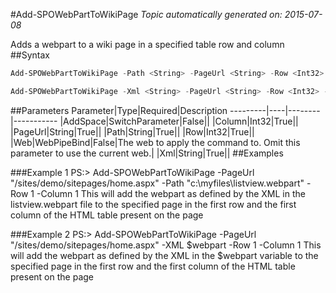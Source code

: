 #Add-SPOWebPartToWikiPage
*Topic automatically generated on: 2015-07-08*

Adds a webpart to a wiki page in a specified table row and column
##Syntax
```powershell
Add-SPOWebPartToWikiPage -Path <String> -PageUrl <String> -Row <Int32> -Column <Int32> [-AddSpace [<SwitchParameter>]] [-Web <WebPipeBind>]
```


```powershell
Add-SPOWebPartToWikiPage -Xml <String> -PageUrl <String> -Row <Int32> -Column <Int32> [-AddSpace [<SwitchParameter>]] [-Web <WebPipeBind>]
```


##Parameters
Parameter|Type|Required|Description
---------|----|--------|-----------
|AddSpace|SwitchParameter|False||
|Column|Int32|True||
|PageUrl|String|True||
|Path|String|True||
|Row|Int32|True||
|Web|WebPipeBind|False|The web to apply the command to. Omit this parameter to use the current web.|
|Xml|String|True||
##Examples

###Example 1
    PS:> Add-SPOWebPartToWikiPage -PageUrl "/sites/demo/sitepages/home.aspx" -Path "c:\myfiles\listview.webpart" -Row 1 -Column 1
This will add the webpart as defined by the XML in the listview.webpart file to the specified page in the first row and the first column of the HTML table present on the page

###Example 2
    PS:> Add-SPOWebPartToWikiPage -PageUrl "/sites/demo/sitepages/home.aspx" -XML $webpart -Row 1 -Column 1
This will add the webpart as defined by the XML in the $webpart variable to the specified page in the first row and the first column of the HTML table present on the page
<!-- Ref: 6890C3D8E72AE1A5B1EE2F260ECBBD96 -->